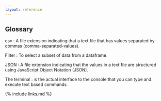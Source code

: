 ```yaml
---
layout: reference
---
```


## Glossary

csv
:   A file extension indicating that a text file that has values separated by commas (comma-separated-values).

Filter
:   To select a subset of data from a dataframe.

JSON
:   A file extension indicating that the values in a text file are structured using JavaScript Object Notation (JSON).

The terminal
:   is the actual interface to the console that you can type and execute text based commands.

{% include links.md %}
